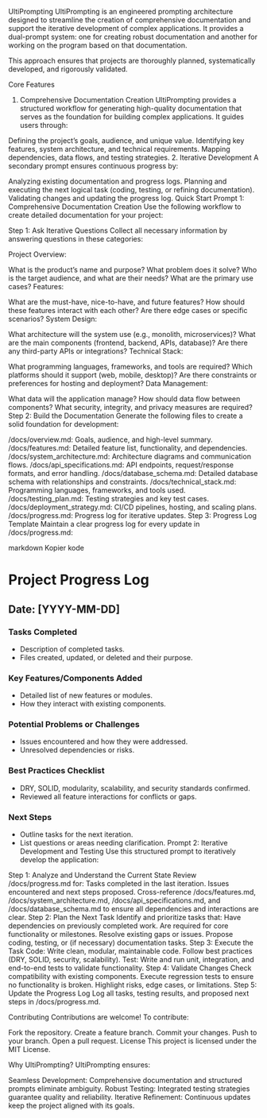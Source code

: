UltiPrompting
UltiPrompting is an engineered prompting architecture designed to streamline the creation of comprehensive documentation and support the iterative development of complex applications. It provides a dual-prompt system: one for creating robust documentation and another for working on the program based on that documentation.

This approach ensures that projects are thoroughly planned, systematically developed, and rigorously validated.

Core Features
1. Comprehensive Documentation Creation
UltiPrompting provides a structured workflow for generating high-quality documentation that serves as the foundation for building complex applications. It guides users through:

Defining the project’s goals, audience, and unique value.
Identifying key features, system architecture, and technical requirements.
Mapping dependencies, data flows, and testing strategies.
2. Iterative Development
A secondary prompt ensures continuous progress by:

Analyzing existing documentation and progress logs.
Planning and executing the next logical task (coding, testing, or refining documentation).
Validating changes and updating the progress log.
Quick Start
Prompt 1: Comprehensive Documentation Creation
Use the following workflow to create detailed documentation for your project:

Step 1: Ask Iterative Questions
Collect all necessary information by answering questions in these categories:

Project Overview:

What is the product’s name and purpose?
What problem does it solve?
Who is the target audience, and what are their needs?
What are the primary use cases?
Features:

What are the must-have, nice-to-have, and future features?
How should these features interact with each other?
Are there edge cases or specific scenarios?
System Design:

What architecture will the system use (e.g., monolith, microservices)?
What are the main components (frontend, backend, APIs, database)?
Are there any third-party APIs or integrations?
Technical Stack:

What programming languages, frameworks, and tools are required?
Which platforms should it support (web, mobile, desktop)?
Are there constraints or preferences for hosting and deployment?
Data Management:

What data will the application manage?
How should data flow between components?
What security, integrity, and privacy measures are required?
Step 2: Build the Documentation
Generate the following files to create a solid foundation for development:

/docs/overview.md: Goals, audience, and high-level summary.
/docs/features.md: Detailed feature list, functionality, and dependencies.
/docs/system_architecture.md: Architecture diagrams and communication flows.
/docs/api_specifications.md: API endpoints, request/response formats, and error handling.
/docs/database_schema.md: Detailed database schema with relationships and constraints.
/docs/technical_stack.md: Programming languages, frameworks, and tools used.
/docs/testing_plan.md: Testing strategies and key test cases.
/docs/deployment_strategy.md: CI/CD pipelines, hosting, and scaling plans.
/docs/progress.md: Progress log for iterative updates.
Step 3: Progress Log Template
Maintain a clear progress log for every update in /docs/progress.md:

markdown
Kopier kode
# Project Progress Log

## Date: [YYYY-MM-DD]

### **Tasks Completed**
- Description of completed tasks.
- Files created, updated, or deleted and their purpose.

### **Key Features/Components Added**
- Detailed list of new features or modules.
- How they interact with existing components.

### **Potential Problems or Challenges**
- Issues encountered and how they were addressed.
- Unresolved dependencies or risks.

### **Best Practices Checklist**
- DRY, SOLID, modularity, scalability, and security standards confirmed.
- Reviewed all feature interactions for conflicts or gaps.

### **Next Steps**
- Outline tasks for the next iteration.
- List questions or areas needing clarification.
Prompt 2: Iterative Development and Testing
Use this structured prompt to iteratively develop the application:

Step 1: Analyze and Understand the Current State
Review /docs/progress.md for:
Tasks completed in the last iteration.
Issues encountered and next steps proposed.
Cross-reference /docs/features.md, /docs/system_architecture.md, /docs/api_specifications.md, and /docs/database_schema.md to ensure all dependencies and interactions are clear.
Step 2: Plan the Next Task
Identify and prioritize tasks that:
Have dependencies on previously completed work.
Are required for core functionality or milestones.
Resolve existing gaps or issues.
Propose coding, testing, or (if necessary) documentation tasks.
Step 3: Execute the Task
Code: Write clean, modular, maintainable code. Follow best practices (DRY, SOLID, security, scalability).
Test: Write and run unit, integration, and end-to-end tests to validate functionality.
Step 4: Validate Changes
Check compatibility with existing components.
Execute regression tests to ensure no functionality is broken.
Highlight risks, edge cases, or limitations.
Step 5: Update the Progress Log
Log all tasks, testing results, and proposed next steps in /docs/progress.md.

Contributing
Contributions are welcome! To contribute:

Fork the repository.
Create a feature branch.
Commit your changes.
Push to your branch.
Open a pull request.
License
This project is licensed under the MIT License.

Why UltiPrompting?
UltiPrompting ensures:

Seamless Development: Comprehensive documentation and structured prompts eliminate ambiguity.
Robust Testing: Integrated testing strategies guarantee quality and reliability.
Iterative Refinement: Continuous updates keep the project aligned with its goals.
